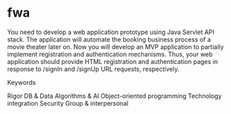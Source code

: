 # fwa

You need to develop a web application prototype using Java Servlet API stack. 
The application will automate the booking business process of a movie theater later on.
Now you will develop an MVP application to partially implement registration and authentication mechanisms.
Thus, your web application should provide HTML registration and authentication pages in response to /signIn and /signUp URL requests, respectively.

Keywords

Rigor 
DB & Data 
Algorithms & AI 
Object-oriented programming 
Technology integration 
Security 
Group & interpersonal 
